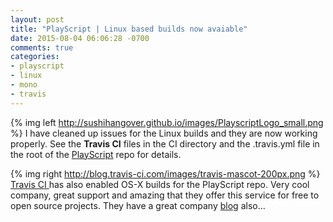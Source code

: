 ```yaml
---
layout: post
title: "PlayScript | Linux based builds now avaiable"
date: 2015-08-04 06:06:28 -0700
comments: true
categories: 
- playscript
- linux
- mono
- travis
---
```

{% img left http://sushihangover.github.io/images/PlayscriptLogo_small.png %} I have cleaned up issues for the Linux builds and they are now working properly. See the **Travis CI** files in the CI directory and the .travis.yml file in the root of the [PlayScript](https://github.com/PlayScriptRedux/playscript) repo for details.

{% img right http://blog.travis-ci.com/images/travis-mascot-200px.png %} [Travis CI ](http://travis-ci.org/) has also enabled OS-X builds for the PlayScript repo. Very cool company, great support and amazing that they offer this service for free to open source projects. They have a great company [blog](http://blog.travis-ci.com) also...


